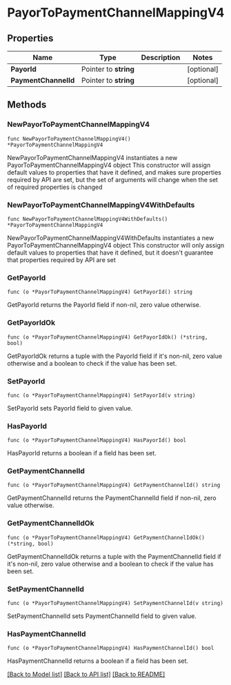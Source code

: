 # PayorToPaymentChannelMappingV4

## Properties

Name | Type | Description | Notes
------------ | ------------- | ------------- | -------------
**PayorId** | Pointer to **string** |  | [optional] 
**PaymentChannelId** | Pointer to **string** |  | [optional] 

## Methods

### NewPayorToPaymentChannelMappingV4

`func NewPayorToPaymentChannelMappingV4() *PayorToPaymentChannelMappingV4`

NewPayorToPaymentChannelMappingV4 instantiates a new PayorToPaymentChannelMappingV4 object
This constructor will assign default values to properties that have it defined,
and makes sure properties required by API are set, but the set of arguments
will change when the set of required properties is changed

### NewPayorToPaymentChannelMappingV4WithDefaults

`func NewPayorToPaymentChannelMappingV4WithDefaults() *PayorToPaymentChannelMappingV4`

NewPayorToPaymentChannelMappingV4WithDefaults instantiates a new PayorToPaymentChannelMappingV4 object
This constructor will only assign default values to properties that have it defined,
but it doesn't guarantee that properties required by API are set

### GetPayorId

`func (o *PayorToPaymentChannelMappingV4) GetPayorId() string`

GetPayorId returns the PayorId field if non-nil, zero value otherwise.

### GetPayorIdOk

`func (o *PayorToPaymentChannelMappingV4) GetPayorIdOk() (*string, bool)`

GetPayorIdOk returns a tuple with the PayorId field if it's non-nil, zero value otherwise
and a boolean to check if the value has been set.

### SetPayorId

`func (o *PayorToPaymentChannelMappingV4) SetPayorId(v string)`

SetPayorId sets PayorId field to given value.

### HasPayorId

`func (o *PayorToPaymentChannelMappingV4) HasPayorId() bool`

HasPayorId returns a boolean if a field has been set.

### GetPaymentChannelId

`func (o *PayorToPaymentChannelMappingV4) GetPaymentChannelId() string`

GetPaymentChannelId returns the PaymentChannelId field if non-nil, zero value otherwise.

### GetPaymentChannelIdOk

`func (o *PayorToPaymentChannelMappingV4) GetPaymentChannelIdOk() (*string, bool)`

GetPaymentChannelIdOk returns a tuple with the PaymentChannelId field if it's non-nil, zero value otherwise
and a boolean to check if the value has been set.

### SetPaymentChannelId

`func (o *PayorToPaymentChannelMappingV4) SetPaymentChannelId(v string)`

SetPaymentChannelId sets PaymentChannelId field to given value.

### HasPaymentChannelId

`func (o *PayorToPaymentChannelMappingV4) HasPaymentChannelId() bool`

HasPaymentChannelId returns a boolean if a field has been set.


[[Back to Model list]](../README.md#documentation-for-models) [[Back to API list]](../README.md#documentation-for-api-endpoints) [[Back to README]](../README.md)


